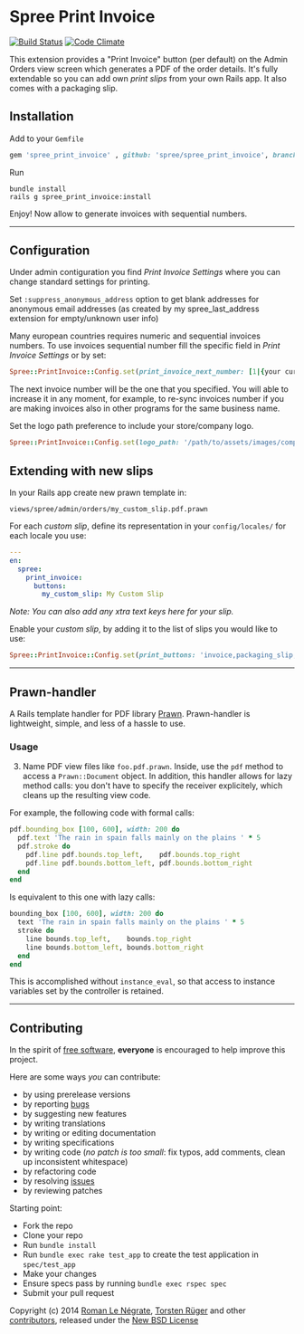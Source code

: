 # Spree Print Invoice

[![Build Status](https://api.travis-ci.org/spree/spree_print_invoice.png?branch=master)](https://travis-ci.org/spree/spree_print_invoice)
[![Code Climate](https://codeclimate.com/github/spree/spree_print_invoice.png)](https://codeclimate.com/github/spree/spree_print_invoice)

This extension provides a "Print Invoice" button (per default) on the Admin Orders view screen which generates a PDF of the order details. It's fully extendable so you can add own _print slips_ from your own Rails app. It also comes with a packaging slip.

## Installation

Add to your `Gemfile`
```ruby
gem 'spree_print_invoice' , github: 'spree/spree_print_invoice', branch: 'master'
```

Run
```
bundle install
rails g spree_print_invoice:install
```

Enjoy! Now allow to generate invoices with sequential numbers.

---

## Configuration

Under admin contiguration you find _Print Invoice Settings_ where you can change standard settings for printing.

Set `:suppress_anonymous_address` option to get blank addresses for anonymous email addresses (as created by my spree_last_address extension for empty/unknown user info)

Many european countries requires numeric and sequential invoices numbers. To use invoices sequential number fill the specific field in _Print Invoice Settings_ or by set:
```ruby
Spree::PrintInvoice::Config.set(print_invoice_next_number: [1|{your current next invoice number}])
```

The next invoice number will be the one that you specified. You will able to increase it in any moment, for example, to re-sync invoices number if you are making invoices also in other programs for the same business name.

Set the logo path preference to include your store/company logo.
```ruby
Spree::PrintInvoice::Config.set(logo_path: '/path/to/assets/images/company-logo.png')
```

## Extending with new slips

In your Rails app create new prawn template in:

```
views/spree/admin/orders/my_custom_slip.pdf.prawn
```

For each _custom slip_, define its representation in your `config/locales/` for each locale you use:

```yml
---
en:
  spree:
    print_invoice:
      buttons:
        my_custom_slip: My Custom Slip
```

_Note: You can also add any xtra text keys here for your slip._

Enable your _custom slip_, by adding it to the list of slips you would like to use:

```ruby
Spree::PrintInvoice::Config.set(print_buttons: 'invoice,packaging_slip,my_custom_slip') # comma separated list
```

---

## Prawn-handler

A Rails template handler for PDF library [Prawn][1]. Prawn-handler is lightweight, simple, and less of a hassle to use.

### Usage

3. Name PDF view files like `foo.pdf.prawn`. Inside, use the `pdf` method to access a `Prawn::Document` object. In addition, this handler allows for lazy method calls: you don't have to specify the receiver explicitely, which cleans up the resulting view code.

For example, the following code with formal calls:
```ruby
pdf.bounding_box [100, 600], width: 200 do
  pdf.text 'The rain in spain falls mainly on the plains ' * 5
  pdf.stroke do
    pdf.line pdf.bounds.top_left,    pdf.bounds.top_right
    pdf.line pdf.bounds.bottom_left, pdf.bounds.bottom_right
  end
end
```

Is equivalent to this one with lazy calls:
```ruby
bounding_box [100, 600], width: 200 do
  text 'The rain in spain falls mainly on the plains ' * 5
  stroke do
    line bounds.top_left,    bounds.top_right
    line bounds.bottom_left, bounds.bottom_right
  end
end
```

This is accomplished without `instance_eval`, so that access to instance variables set by the controller is retained.

---

## Contributing

In the spirit of [free software][2], **everyone** is encouraged to help improve this project.

Here are some ways *you* can contribute:

* by using prerelease versions
* by reporting [bugs][3]
* by suggesting new features
* by writing translations
* by writing or editing documentation
* by writing specifications
* by writing code (*no patch is too small*: fix typos, add comments, clean up inconsistent whitespace)
* by refactoring code
* by resolving [issues][3]
* by reviewing patches

Starting point:

* Fork the repo
* Clone your repo
* Run `bundle install`
* Run `bundle exec rake test_app` to create the test application in `spec/test_app`
* Make your changes
* Ensure specs pass by running `bundle exec rspec spec`
* Submit your pull request

Copyright (c) 2014 [Roman Le Négrate][4], [Torsten Rüger][5] and other [contributors][6], released under the [New BSD License][7]

[1]: http://prawn.majesticseacreature.com
[2]: http://www.fsf.org/licensing/essays/free-sw.html
[3]: https://github.com/spree/spree_print_invoice/issues
[4]: https://github.com/Roman2K
[5]: http://github.com/dancinglightning
[6]: https://github.com/spree/spree_print_invoice/contributors
[7]: https://github.com/spree/spree_print_invoice/blob/master/LICENSE.md
